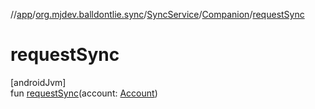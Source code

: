 //[app](../../../../index.md)/[org.mjdev.balldontlie.sync](../../index.md)/[SyncService](../index.md)/[Companion](index.md)/[requestSync](request-sync.md)

# requestSync

[androidJvm]\
fun [requestSync](request-sync.md)(account: [Account](https://developer.android.com/reference/kotlin/android/accounts/Account.html))
